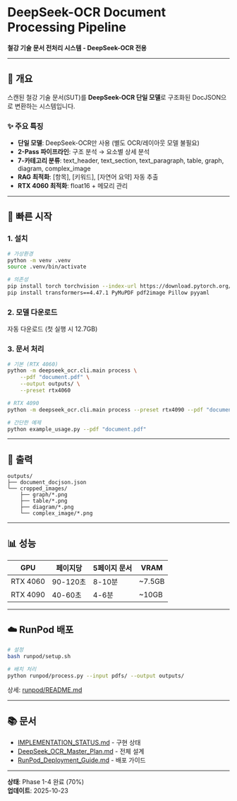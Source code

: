 # DeepSeek-OCR Document Processing Pipeline

**철강 기술 문서 전처리 시스템 - DeepSeek-OCR 전용**

---

## 🎯 개요

스캔된 철강 기술 문서(SUT)를 **DeepSeek-OCR 단일 모델**로 구조화된 DocJSON으로 변환하는 시스템입니다.

### ✨ 주요 특징

- **단일 모델**: DeepSeek-OCR만 사용 (별도 OCR/레이아웃 모델 불필요)
- **2-Pass 파이프라인**: 구조 분석 → 요소별 상세 분석
- **7-카테고리 분류**: text_header, text_section, text_paragraph, table, graph, diagram, complex_image
- **RAG 최적화**: [항목], [키워드], [자연어 요약] 자동 추출
- **RTX 4060 최적화**: float16 + 메모리 관리

---

## 🚀 빠른 시작

### 1. 설치

```bash
# 가상환경
python -m venv .venv
source .venv/bin/activate

# 의존성
pip install torch torchvision --index-url https://download.pytorch.org/whl/cu121
pip install transformers==4.47.1 PyMuPDF pdf2image Pillow pyyaml
```

### 2. 모델 다운로드

자동 다운로드 (첫 실행 시 12.7GB)

### 3. 문서 처리

```bash
# 기본 (RTX 4060)
python -m deepseek_ocr.cli.main process \
    --pdf "document.pdf" \
    --output outputs/ \
    --preset rtx4060

# RTX 4090
python -m deepseek_ocr.cli.main process --preset rtx4090 --pdf "document.pdf"

# 간단한 예제
python example_usage.py --pdf "document.pdf"
```

---

## 📁 출력

```
outputs/
├── document_docjson.json
└── cropped_images/
    ├── graph/*.png
    ├── table/*.png
    ├── diagram/*.png
    └── complex_image/*.png
```

---

## 📊 성능

| GPU | 페이지당 | 5페이지 문서 | VRAM |
|-----|---------|------------|------|
| RTX 4060 | 90-120초 | 8-10분 | ~7.5GB |
| RTX 4090 | 40-60초 | 4-6분 | ~10GB |

---

## ☁️ RunPod 배포

```bash
# 설정
bash runpod/setup.sh

# 배치 처리
python runpod/process.py --input pdfs/ --output outputs/
```

상세: [runpod/README.md](runpod/README.md)

---

## 📚 문서

- [IMPLEMENTATION_STATUS.md](docs/IMPLEMENTATION_STATUS.md) - 구현 상태
- [DeepSeek_OCR_Master_Plan.md](docs/DeepSeek_OCR_Master_Plan.md) - 전체 설계
- [RunPod_Deployment_Guide.md](docs/RunPod_Deployment_Guide.md) - 배포 가이드

---

**상태**: Phase 1-4 완료 (70%)  
**업데이트**: 2025-10-23
